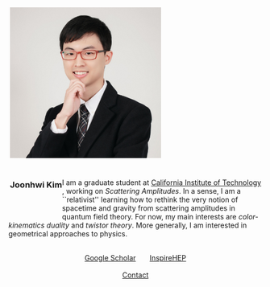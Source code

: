 <div class="container">
    <div class="row" style="margin: 3px">
        <div class="col-md-3 col-lg-3">
            <img src="/images/amiti22-8a-square-med.jpg" style="max-height:300px">
            <br> &nbsp; <br>
        </div>
        <div class="col-md-3 col-lg-10" style="float:left">
            <h3> Joonhwi Kim </h3>
            <!-- Graduate student at
            <a href="https://pma.caltech.edu/people/joonhwi-kim">California Institute of Technology </a>  -->
            <!-- <br>
            Research interests:
            Scattering Amplitudes,
            Twistor Theory,
            Interplay between Geometry and Physics -->
            <br> &nbsp; <br>
        </div>
    </div>
    <br>
    <!-- I am a student working on theoretical high-energy physics. -->
    I am a graduate student at <a href="https://pma.caltech.edu/people/joonhwi-kim">California Institute of Technology </a>,
    working on <em>Scattering Amplitudes</em>.
    <!-- My curiosity points toward understanding the true nature of spacetime. -->
    In a sense, I 
    <!-- identify myself as -->
    am
    a ``relativist'' learning how to rethink the very notion of spacetime
    and gravity
    from scattering amplitudes in quantum field theory.
    For now, my main interests are
    <em>color-kinematics duality</em> and
    <em>twistor theory</em>.
    More generally, I am interested in geometrical approaches to physics.
    <!-- as a person who thinks with geometrical intution -->
    <!-- More generally, I am interested in geometrical approaches to physics. -->
</div>

<div class="container">
  <p style="text-align:center">
    <br>
    <a href="https://scholar.google.com/citations?user=A15RZN4AAAAJ">Google Scholar</a>
    &nbsp;&nbsp;&nbsp;&nbsp;&nbsp;
    <a href="https://inspirehep.net/authors/1926101">InspireHEP</a>
    <br>
    &nbsp;
    <br>
    <a href="/contact/index.html">Contact </a>
  </p>
</div>


